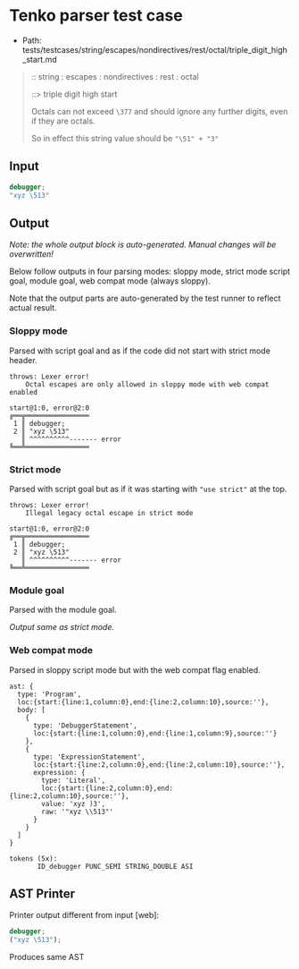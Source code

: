 # Tenko parser test case

- Path: tests/testcases/string/escapes/nondirectives/rest/octal/triple_digit_high_start.md

> :: string : escapes : nondirectives : rest : octal
>
> ::> triple digit high start
>
> Octals can not exceed `\377` and should ignore any further digits, even if they are octals.
>
> So in effect this string value should be `"\51" + "3"`

## Input

`````js
debugger;
"xyz \513"
`````

## Output

_Note: the whole output block is auto-generated. Manual changes will be overwritten!_

Below follow outputs in four parsing modes: sloppy mode, strict mode script goal, module goal, web compat mode (always sloppy).

Note that the output parts are auto-generated by the test runner to reflect actual result.

### Sloppy mode

Parsed with script goal and as if the code did not start with strict mode header.

`````
throws: Lexer error!
    Octal escapes are only allowed in sloppy mode with web compat enabled

start@1:0, error@2:0
╔══╦════════════════
 1 ║ debugger;
 2 ║ "xyz \513"
   ║ ^^^^^^^^^^------- error
╚══╩════════════════

`````

### Strict mode

Parsed with script goal but as if it was starting with `"use strict"` at the top.

`````
throws: Lexer error!
    Illegal legacy octal escape in strict mode

start@1:0, error@2:0
╔══╦════════════════
 1 ║ debugger;
 2 ║ "xyz \513"
   ║ ^^^^^^^^^^------- error
╚══╩════════════════

`````


### Module goal

Parsed with the module goal.

_Output same as strict mode._

### Web compat mode

Parsed in sloppy script mode but with the web compat flag enabled.

`````
ast: {
  type: 'Program',
  loc:{start:{line:1,column:0},end:{line:2,column:10},source:''},
  body: [
    {
      type: 'DebuggerStatement',
      loc:{start:{line:1,column:0},end:{line:1,column:9},source:''}
    },
    {
      type: 'ExpressionStatement',
      loc:{start:{line:2,column:0},end:{line:2,column:10},source:''},
      expression: {
        type: 'Literal',
        loc:{start:{line:2,column:0},end:{line:2,column:10},source:''},
        value: 'xyz )3',
        raw: '"xyz \\513"'
      }
    }
  ]
}

tokens (5x):
       ID_debugger PUNC_SEMI STRING_DOUBLE ASI
`````


## AST Printer

Printer output different from input [web]:

````js
debugger;
("xyz \513");
````

Produces same AST
